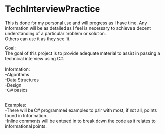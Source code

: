 # TechInterviewPractice

This is done for my personal use and will progress as I have time. Any information will be as detailed as I feel is necessary to achieve a decent understanding of a particular problem or solution.<br/>
Others can use it as they see fit.<br/>

Goal:<br/>
The goal of this project is to provide adequate material to assist in passing a technical interview using C#. 
<br/><br/>
Information:<br/>
-Algorithms<br/>
-Data Structures<br/>
-Design<br/>
-C# basics<br/>

<br/>
Examples:<br/>
-There will be C# programmed examples to pair with most, if not all, points found in Information.<br/>
-Inline comments will be entered in to break down the code as it relates to informational points.
